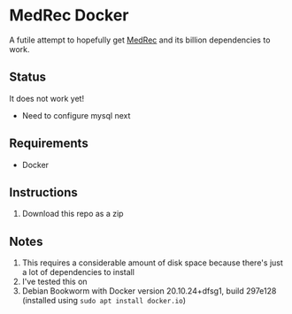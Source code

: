 # MedRec Docker
A futile attempt to hopefully get [MedRec](https://github.com/mitmedialab/medrec) and its billion dependencies to work.

## Status
It does not work yet!
* Need to configure mysql next

## Requirements
* Docker

## Instructions
1. Download this repo as a zip

## Notes
1. This requires a considerable amount of disk space because there's just a lot of dependencies to install
2. I've tested this on
  1. Debian Bookworm with Docker version 20.10.24+dfsg1, build 297e128 (installed using `sudo apt install docker.io`)

